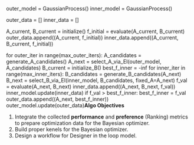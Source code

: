 outer_model = GaussianProcess()
inner_model = GaussianProcess()

outer_data = []
inner_data = []

A_current, B_current = initialize()
f_initial = evaluate(A_current, B_current)
outer_data.append((A_current, f_initial))
inner_data.append((A_current, B_current, f_initial))

for outer_iter in range(max_outer_iters):
    A_candidates = generate_A_candidates()
    A_next = select_A_via_EI(outer_model, A_candidates)
    B_current = initialize_B()
    best_f_inner = -inf
    for inner_iter in range(max_inner_iters):
        B_candidates = generate_B_candidates(A_next)
        B_next = select_B_via_EI(inner_model, B_candidates, fixed_A=A_next)
        f_val = evaluate(A_next, B_next)
        inner_data.append((A_next, B_next, f_val))
        inner_model.update(inner_data)
        if f_val > best_f_inner:
            best_f_inner = f_val
    outer_data.append((A_next, best_f_inner))
    outer_model.update(outer_data)**Algo Objectives**
1. Integrate the collected **performance** and **preference** (Ranking) metrics to prepare optimization data for the Bayesian optimizer.
2. Build proper kenels for the Bayesian optimizer.
3. Design a workflow for Designer in the loop model.

